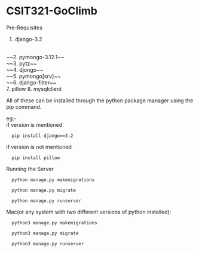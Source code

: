 # CSIT321-GoClimb


Pre-Requisites

1. django-3.2
<br>
~~2. pymongo-3.12.1~~
<br>
~~3. pytz~~
<br>
~~4. djongo~~
<br>
~~5. pymongo[srv]~~
<br>
~~6. django-filter~~
<br>
7. pillow
8. mysqlclient

All of these can be installed through the python package manager using the pip command.

eg:-  
if version is mentioned

      pip install django==3.2 
      
if version is not mentioned
      
      pip install pillow
     
     
Running the Server

      python manage.py makemigrations

      python manage.py migrate

      python manage.py runserver


Mac(or any system with two different versions of python installed): 

      python3 manage.py makemigrations

      python3 manage.py migrate

      python3 manage.py runserver
